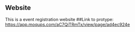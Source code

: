 ## Website
This is a event registration website
##Link to protype:
https://app.moqups.com/aC7QiTRmTx/view/page/ad4ec924e
